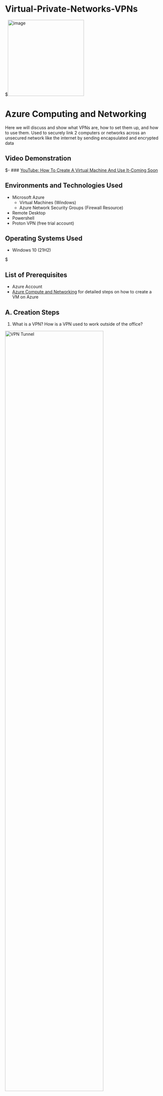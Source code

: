 # Virtual-Private-Networks-VPNs

<p align="center" height="10%" width="10%">


$<img width="250" alt="image" src="https://github.com/user-attachments/assets/f4c0951f-ab2d-4d5d-9ed3-1b4e4589ed39" alt="VPN Schematic"/>
</p>


<h1>Azure Computing and Networking</h1>
Here we will discuss and show what VPNs are, how to set them up, and how to use them. 
Used to securely link 2 computers or networks across an unsecured network like the internet by sending encapsulated and encrypted data
<br />


<h2>Video Demonstration</h2>

$- ### [YouTube: How To Create A Virtual Machine And Use It-Coming Soon](https://www.youtube.com)

<h2>Environments and Technologies Used</h2>

- Microsoft Azure
  - Virtual Machines (Windows)
  - Azure Network Security Groups (Firewall Resource)
- Remote Desktop
- Powershell
- Proton VPN (free trial account)

<h2>Operating Systems Used </h2>

- Windows 10</b> (21H2)

$<h2>List of Prerequisites</h2>

- Azure Account
- [Azure Compute and Networking](https://github.com/victoriadeery/azure-computing-and-networking) for detailed steps on how to create a VM on Azure

<h2>A. Creation Steps</h2>

 1. What is a VPN? How is a VPN used to work outside of the office?
     <p>
       
     </p>
<img src="https://github.com/user-attachments/assets/e697933a-f6c5-405e-94ca-89ba4da9bd5f" height="80%" width="80%" alt="VPN Tunnel"/>
</p>
<p>
<p>  
1. A VPN can be used to securely link 2 computers or networks across an insecure network like the Internet by sending encapsulated and encrypted data. VPNs are not completely anonymous, but you have an additional layer of privacy. VPNs change the location from which the IP address of your device seems to be. VPNs are often used to connect to resources at work from home. The VPN creates a secure tunnel through to the corporate network, and then regular traffic can flow through it as if you were at the corporate office using their network.
<p>

  2. How does a VPN work for consumer use?
<img src="https://github.com/user-attachments/assets/be35c22f-998b-4604-a3c7-fa3af88589f5" height="80%" width="80%" alt="public VPNs"/>
</p>
<p>
2. When you browse the Internet when you are connected to a VPN located somewhere where you are not, it appears as if you were browsing from where the VPN server is. This may make it more difficult for advertisers to target you specifically based on where you are.
</p>
<br />

<p>
  3. Compare locale and IP addresses from your computer, an Azure virtual machine (VM), and a ProtonVPN on your VM by connecting to www.whatismyipaddress.com on each of them
<p>
$<img src="https://github.com/user-attachments/assets/ea4a810c-73a4-4119-8986-1e62cd4b8055" height="80%" width="80%" alt="Disk Sanitization Steps"/>
</p>
<p>
3. First create the VM. For detailed steps on how to create a VM on Azure go to my repository: [Azure Compute and Networking](https://github.com/victoriadeery/azure-computing-and-networking). You'll see your computer, the VM, and the VPN display different IP addresses and regions. I have kept track of the info from www.whatismyipaddress.com on each of them on a notepad (displayed).
</p>
<br />
Note: you can log into a VPN on your computer itself. Using the VM was to emphasize that a VM is also creating a tunnel and can change your IP address in a more expensive yet more functional way as it is a whole other desktop. You have options.
